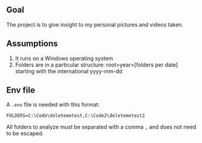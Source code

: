 ## Goal

The project is to give insight to my personal pictures and videos taken.

## Assumptions

1) It runs on a Windows operating system
2) Folders are in a particular structure: root>year>[folders per date] starting with the international yyyy-mm-dd


## Env file
A `.env` file is needed with this format:

```
FOLDERS=C:\Code\deletemetest,C:\Code2\deletemetest2
```

All folders to analyze must be separated with a comma `,` and does not need to be escaped.